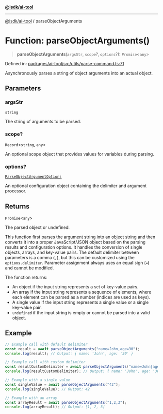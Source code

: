[**@isdk/ai-tool**](../README.md)

***

[@isdk/ai-tool](../globals.md) / parseObjectArguments

# Function: parseObjectArguments()

> **parseObjectArguments**(`argsStr`, `scope`?, `options`?): `Promise`\<`any`\>

Defined in: [packages/ai-tool/src/utils/parse-command.ts:71](https://github.com/isdk/ai-tool.js/blob/b0ee9498dddfa5222989cf00502bb34c601df743/src/utils/parse-command.ts#L71)

Asynchronously parses a string of object arguments into an actual object.

## Parameters

### argsStr

`string`

The string of arguments to be parsed.

### scope?

`Record`\<`string`, `any`\>

An optional scope object that provides values for variables during parsing.

### options?

[`ParseObjectArgumentOptions`](../interfaces/ParseObjectArgumentOptions.md)

An optional configuration object containing the delimiter and argument processor.

## Returns

`Promise`\<`any`\>

The parsed object or undefined.

This function first parses the argument string into an object string and then converts it
into a proper JavaScript/JSON object based on the parsing results and configuration options.
It handles the conversion of single objects, arrays, and key-value pairs. The default delimiter
between parameters is a comma (`,`), but this can be customized using the `options.delimiter`.
Parameter assignment always uses an equal sign (`=`) and cannot be modified.

The function returns:
- An object if the input string represents a set of key-value pairs.
- An array if the input string represents a sequence of elements, where each element can be
  parsed as a number (indices are used as keys).
- A single value if the input string represents a single value or a single key-value pair.
- `undefined` if the input string is empty or cannot be parsed into a valid object.

## Example

```typescript
// Example call with default delimiter
const result = await parseObjectArguments("name=John,age=30");
console.log(result); // Output: { name: 'John', age: '30' }

// Example call with custom delimiter
const resultCustomDelimiter = await parseObjectArguments("name=John|age=30", undefined, { delimiter: '|' });
console.log(resultCustomDelimiter); // Output: { name: 'John', age: '30' }

// Example with a single value
const singleValue = await parseObjectArguments("42");
console.log(singleValue); // Output: 42

// Example with an array
const arrayResult = await parseObjectArguments("1,2,3");
console.log(arrayResult); // Output: [1, 2, 3]
```
